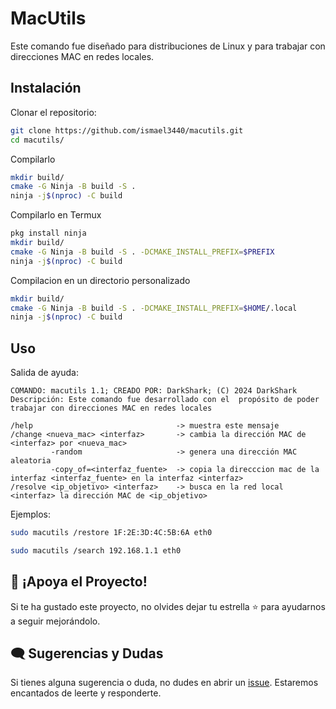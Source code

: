 
# MacUtils

Este comando fue diseñado para distribuciones de Linux y para trabajar con direcciones MAC en redes locales.

## Instalación 
Clonar el repositorio:
```bash
git clone https://github.com/ismael3440/macutils.git
cd macutils/
```

Compilarlo
```bash
mkdir build/
cmake -G Ninja -B build -S .
ninja -j$(nproc) -C build
```

Compilarlo en Termux
```bash
pkg install ninja
mkdir build/
cmake -G Ninja -B build -S . -DCMAKE_INSTALL_PREFIX=$PREFIX
ninja -j$(nproc) -C build
```

Compilacion en un directorio personalizado
```bash
mkdir build/
cmake -G Ninja -B build -S . -DCMAKE_INSTALL_PREFIX=$HOME/.local
ninja -j$(nproc) -C build
```

## Uso
Salida de ayuda:
```
COMANDO: macutils 1.1; CREADO POR: DarkShark; (C) 2024 DarkShark
Descripción: Este comando fue desarrollado con el  propósito de poder trabajar con direcciones MAC en redes locales

/help                                -> muestra este mensaje
/change <nueva_mac> <interfaz>       -> cambia la dirección MAC de <interfaz> por <nueva_mac>
         -random                     -> genera una dirección MAC aleatoria
         -copy_of=<interfaz_fuente>  -> copia la direcccion mac de la interfaz <interfaz_fuente> en la interfaz <interfaz>
/resolve <ip_objetivo> <interfaz>    -> busca en la red local <interfaz> la dirección MAC de <ip_objetivo>
```
Ejemplos:
```bash
sudo macutils /restore 1F:2E:3D:4C:5B:6A eth0
```
```bash
sudo macutils /search 192.168.1.1 eth0
```
## 🌟 ¡Apoya el Proyecto!  
Si te ha gustado este proyecto, no olvides dejar tu estrella ⭐ para ayudarnos a seguir mejorándolo.  

## 🗨️ Sugerencias y Dudas  
Si tienes alguna sugerencia o duda, no dudes en abrir un [issue](https://github.com/ismael3440/macutils/issues). Estaremos encantados de leerte y responderte.
